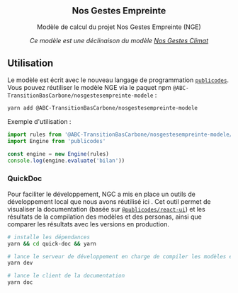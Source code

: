 <div align="center">
  <h3 align="center">
	<big>Nos Gestes Empreinte</big>
  </h3>

  Modèle de calcul du projet Nos Gestes Empreinte (NGE)
  <p><i>Ce modèle est une déclinaison du modèle <a href="https://github.com/incubateur-ademe/nosgestesclimat">Nos Gestes Climat</a></i></p>
</div>


## Utilisation

Le modèle est écrit avec le nouveau langage de programmation [`publicodes`](https://publi.codes).
Vous pouvez réutiliser le modèle NGE via le paquet npm `@ABC-TransitionBasCarbone/nosgestesempreinte-modele` :

```sh
yarn add @ABC-TransitionBasCarbone/nosgestesempreinte-modele
```

Exemple d'utilisation :

```ts
import rules from '@ABC-TransitionBasCarbone/nosgestesempreinte-modele/public/co2-model.FR-lang.fr.json'
import Engine from 'publicodes'

const engine = new Engine(rules)
console.log(engine.evaluate('bilan'))
```

### QuickDoc

Pour faciliter le développement, NGC a mis en place un outils de
développement local que nous avons réutilisé ici . Cet outil permet de visualiser la documentation (basée sur
[`@publicodes/react-ui`](https://publi.codes/docs/api/react-ui)) et les
résultats de la compilation des modèles et des personas, ainsi que comparer les
résultats avec les versions en production.

```bash
# installe les dépendances
yarn && cd quick-doc && yarn

# lance le serveur de développement en charge de compiler les modèles et les personas
yarn dev

# lance le client de la documentation
yarn doc
```